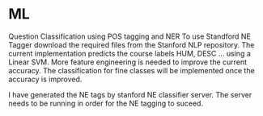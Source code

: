 # ML
Question Classification using POS tagging and NER
To use Standford NE Tagger download the required files from the Stanford NLP repository. The current implementation predicts the course labels HUM, DESC ... using a Linear SVM.
More feature engineering is needed to improve the current accuracy. The classification for fine classes will be implemented once the accuracy is improved.

I have generated the NE tags by stanford NE classifier server. The server needs to be running in order for the NE tagging to suceed. 
